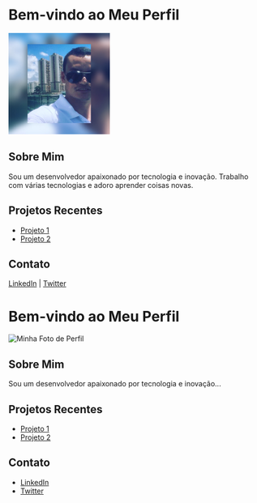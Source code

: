 # Bem-vindo ao Meu Perfil

<!-- Usando HTML para adicionar uma imagem -->
<img src="./hernaldotrix.jpg" alt="Minha Foto de Perfil" width="200">

## Sobre Mim

<p>Sou um desenvolvedor apaixonado por tecnologia e inovação. Trabalho com várias tecnologias e adoro aprender coisas novas.</p>

## Projetos Recentes

<ul>
  <li><a href="https://github.com/username/projeto1">Projeto 1</a></li>
  <li><a href="https://github.com/username/projeto2">Projeto 2</a></li>
</ul>

## Contato

<!-- Usando HTML para links com ícones -->
<p>
  <a href="https://www.linkedin.com/in/seu-linkedin">LinkedIn</a> |
  <a href="https://twitter.com/seu-twitter">Twitter</a>
</p>



# Bem-vindo ao Meu Perfil

![Minha Foto de Perfil](https://example.com/minha-foto.jpg)

## Sobre Mim

Sou um desenvolvedor apaixonado por tecnologia e inovação...

## Projetos Recentes

- [Projeto 1](link)
- [Projeto 2](link)

## Contato

- [LinkedIn](link)
- [Twitter](link)

